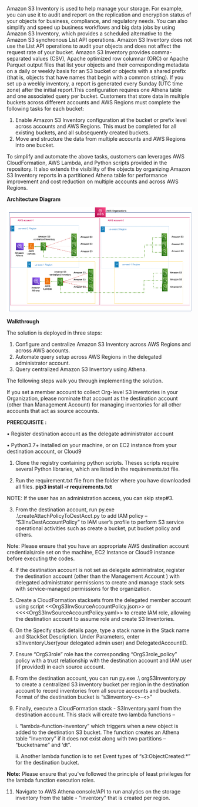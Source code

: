 Amazon S3 Inventory is used to help manage your storage. For example, you can use it to audit and report on the replication and encryption status of your objects for business, compliance, and regulatory needs. You can also simplify and speed up business workflows and big data jobs by using Amazon S3 Inventory, which provides a scheduled alternative to the Amazon S3 synchronous List API operations. Amazon S3 Inventory does not use the List API operations to audit your objects and does not affect the request rate of your bucket.
Amazon S3 Inventory provides comma-separated values (CSV), Apache optimized row columnar (ORC) or Apache Parquet output files that list your objects and their corresponding metadata on a daily or weekly basis for an S3 bucket or objects with a shared prefix (that is, objects that have names that begin with a common string). If you set up a weekly inventory, a report is generated every Sunday (UTC time zone) after the initial report.This configuration requires one Athena table and one associated query per bucket. Customers that store data in multiple buckets across different accounts and AWS Regions must complete the following tasks for each bucket:
 1.	Enable Amazon S3 Inventory configuration at the bucket or prefix level across accounts and AWS Regions. This must be completed for all existing buckets, and all subsequently created buckets.
 2.	Move and structure the data from multiple accounts and AWS Regions into one bucket.

To simplify and automate the above tasks, customers can leverages AWS CloudFormation, AWS Lambda, and Python scripts provided in the repository. It also extends the visibility of the objects by organizing Amazon S3 Inventory reports in a partitioned Athena table for performance improvement and cost reduction on multiple accounts and across AWS Regions. 

**Architecture Diagram**

![Architecture](./images/Org-level-S3Inventory.png)


**Walkthrough** 

The solution is deployed in three steps: 

1.	Configure and centralize Amazon S3 Inventory across AWS Regions and across AWS accounts.
2.	Automate query setup across AWS Regions in the delegated administrator account.
3.	Query centralized Amazon S3 Inventory using Athena.


The following steps walk you through implementing the solution.

If you set a member account to collect Org-level S3 inventories in your Organization, please nominate that account as the destination account (other than Management Account) for managing inventories for all other accounts that act as source accounts.
 
**PREREQUISITE :**

• Register destination account as the delegate administrator account

• Python3.7+ installed on your machine, or on EC2 instance from your destination account, or Cloud9 

1. Clone the registry containing python scripts. Theses scripts require several Python libraries, which are listed in the requirements.txt file.

2. Run the requirement.txt file from the folder where you have downloaded all files.
**pip3 install -r requirements.txt**
 
NOTE: If the user has an administration access, you can skip step#3.

3. From the destination account, run py.exe .\createAttachPolicyToDestAcct.py to add IAM policy – “S3InvDestAccountPolicy” to IAM user’s profile to perform S3 service operational activities such as create a bucket, put bucket policy and others. 

Note: Please ensure that you have an appropriate AWS destination account credentials/role set on the machine, EC2 Instance or Cloud9 instance before executing the codes. 

4. If the destination account is not set as delegate administrator, register the destination account (other than the Management Account ) with delegated administrator permissions to create and manage stack sets with service-managed permissions for the organization. 

5. Create a CloudFormation stacksets from the delegated member account using script <<OrgS3InvSourceAccountPolicy.json>> or <<<<OrgS3InvSourceAccountPolicy.yaml>> to create IAM role, allowing the destination account to assume role and create S3 Inventories.

6. On the Specify stack details page, type a stack name in the Stack name and StackSet Description. Under Parameters, enter s3InventoryUser(your delegated admin user) and DelegatedAccountID.

7. Ensure “OrgS3role” role has the corresponding “OrgS3role_policy” policy with a trust relationship with the destination account and IAM user (if provided) in each source account.

8. From the destination account, you can run py.exe .\ orgS3Inventory.py to create a centralized S3 inventory bucket per region in the destination account to record inventories from all source accounts and buckets. Format of the destination bucket is “s3inventory-<<region>>-<<destinationaccountId>>”

9. Finally, execute a CloudFormation stack - S3Inventory.yaml from the destination account. This stack will create two lambda functions –
    
     i.	“lambda-function-inventory” which triggers when a new object is added to the destination S3 bucket. The function creates an Athena           table “Inventory” if it does not exist along with two partitions – “bucketname” and ‘dt”.
   
     ii.	Another lambda function is to set Event types of “s3:ObjectCreated:*” for the destination bucket.
   
**Note:** Please ensure that you've followed the principle of least privileges for the lambda function execution roles. 
   
11. Navigate to AWS Athena console/API to run analytics on the storage inventory from the table - "inventory" that is created per region.
